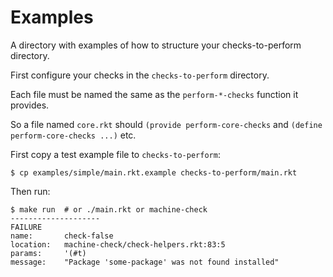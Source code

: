# Examples

A directory with examples of how to structure your checks-to-perform directory.

First configure your checks in the `checks-to-perform` directory.

Each file must be named the same as the `perform-*-checks` function it provides.

So a file named `core.rkt` should `(provide perform-core-checks` and `(define perform-core-checks ...)` etc.

First copy a test example file to `checks-to-perform`:
```
$ cp examples/simple/main.rkt.example checks-to-perform/main.rkt
```

Then run:
```
$ make run  # or ./main.rkt or machine-check
--------------------
FAILURE
name:       check-false
location:   machine-check/check-helpers.rkt:83:5
params:     '(#t)
message:    "Package 'some-package' was not found installed"
```
